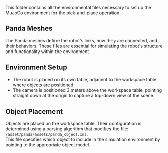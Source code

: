 This folder contains all the environmental files necessary to set up the MuJoCo environment for the pick-and-place operation.

## Panda Meshes
The Panda meshes define the robot's links, how they are connected, and their behaviors. These files are essential for simulating the robot's structure and functionality within the environment.

## Environment Setup
- The robot is placed on its own table, adjacent to the workspace table where objects are positioned.  
- The camera is positioned 3 meters above the workspace table, pointing straight down at the origin to capture a top-down view of the scene.

## Object Placement
Objects are placed on the workspace table. Their configuration is determined using a parsing algorithm that modifies the file:  
`/asset/panda/assets/panda_object.xml`.  
This file specifies which object to include in the simulation environment by pointing to the appropriate object model.
